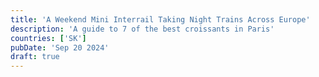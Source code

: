 ```yaml
---
title: 'A Weekend Mini Interrail Taking Night Trains Across Europe'
description: 'A guide to 7 of the best croissants in Paris'
countries: ['SK']
pubDate: 'Sep 20 2024'
draft: true
---
```

